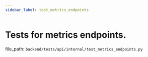 ```yaml
---
sidebar_label: test_metrics_endpoints
---
```


# Tests for metrics endpoints.

  file_path: `backend/tests/api/internal/test_metrics_endpoints.py`

